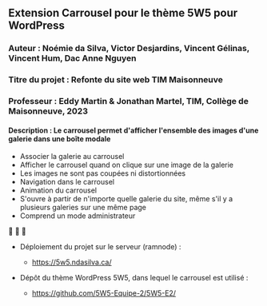 ## Extension Carrousel pour le thème 5W5 pour WordPress
### Auteur : Noémie da Silva, Victor Desjardins, Vincent Gélinas, Vincent Hum, Dac Anne Nguyen
### Titre du projet : Refonte du site web TIM Maisonneuve
### Professeur : Eddy Martin & Jonathan Martel, TIM, Collège de Maisonneuve, 2023

#### Description :  Le carrousel permet d'afficher l'ensemble des images d'une galerie dans une boîte modale
- Associer la galerie au carrousel
- Afficher le carrousel quand on clique sur une image de la galerie
- Les images ne sont pas coupées ni distortionnées
- Navigation dans le carrousel 
- Animation du carrousel
- S'ouvre à partir de n'importe quelle galerie du site, même s'il y a plusieurs galeries sur une même page
- Comprend un mode administrateur

🔷 🔶 🔷
- Déploiement du projet sur le serveur (ramnode) :
  - https://5w5.ndasilva.ca/

- Dépôt du thème WordPress 5W5, dans lequel le carrousel est utilisé :
  - https://github.com/5W5-Equipe-2/5W5-E2/

